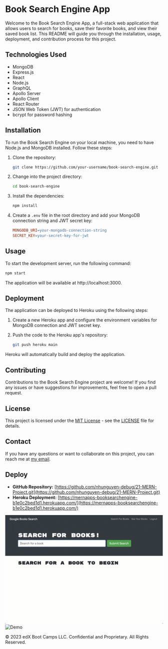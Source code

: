 # Book Search Engine App

Welcome to the Book Search Engine App, a full-stack web application that allows users to search for books, save their favorite books, and view their saved book list. This README will guide you through the installation, usage, deployment, and contribution process for this project.

## Technologies Used
- MongoDB
- Express.js
- React
- Node.js
- GraphQL
- Apollo Server
- Apollo Client
- React Router
- JSON Web Token (JWT) for authentication
- bcrypt for password hashing

## Installation
To run the Book Search Engine on your local machine, you need to have Node.js and MongoDB installed. Follow these steps:

1. Clone the repository:
    ```bash
    git clone https://github.com/your-username/book-search-engine.git
    ```

2. Change into the project directory:
    ```bash
    cd book-search-engine
    ```

3. Install the dependencies:
    ```bash
    npm install
    ```

4. Create a `.env` file in the root directory and add your MongoDB connection string and JWT secret key:
    ```makefile
    MONGODB_URI=your-mongodb-connection-string
    SECRET_KEY=your-secret-key-for-jwt
    ```

## Usage
To start the development server, run the following command:

```bash
npm start
```

The application will be available at http://localhost:3000.

## Deployment
The application can be deployed to Heroku using the following steps:

1. Create a new Heroku app and configure the environment variables for MongoDB connection and JWT secret key.

2. Push the code to the Heroku app's repository:
    ```bash
    git push heroku main
    ```

Heroku will automatically build and deploy the application.

## Contributing
Contributions to the Book Search Engine project are welcome! If you find any issues or have suggestions for improvements, feel free to open a pull request.

## License
This project is licensed under the [MIT License](./LICENSE) - see the [LICENSE](./LICENSE) file for details.


## Contact
If you have any questions or want to collaborate on this project, you can reach me at [my email](mailto:thitunguyen@my.lonestar.edu).

## Deploy
- **GitHub Repository:** [https://github.com/nhunguyen-debug/21-MERN-Project.git](https://github.com/nhunguyen-debug/21-MERN-Project.git)
- **Heroku Deployment:** [https://mernapps-booksearchengine-b1e0c2bed1d1.herokuapp.com/](https://mernapps-booksearchengine-b1e0c2bed1d1.herokuapp.com/)

![Demo](./02-Challenge/Assets/21-mern-homework-demo-01.gif)
![Demo](./02-Challenge/Assets/21-mern-homework-demo-02.gif)

© 2023 edX Boot Camps LLC. Confidential and Proprietary. All Rights Reserved.
